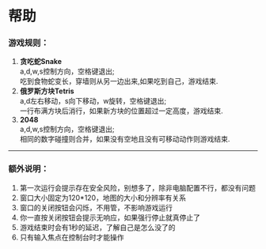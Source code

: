 # 帮助
### 游戏规则：
1. **贪吃蛇Snake**  
a,d,w,s控制方向，空格键退出;  
吃到食物蛇变长，穿墙则从另一边出来,如果吃到自己，游戏结束.
2. **俄罗斯方块Tetris**  
a,d左右移动，s向下移动，w旋转，空格键退出;  
一行布满方块后消行，如果新方块的位置超过一定高度，游戏结束.
3. **2048**  
a,d,w,s控制方向，空格键退出;  
相同的数字碰撞则合并，如果没有空地且没有可移动动作则游戏结束.
* * *
### 额外说明：
1. 第一次运行会提示存在安全风险，别想多了，除非电脑配置不行，都没有问题
2. 窗口大小固定为120*120，地图的大小和分辨率有关系
3. 窗口的关闭按钮会闪烁，不用管，不影响游戏运行
4. 你一直按关闭按钮会提示无响应，如果强行停止就真停止了
5. 游戏结束时会有1秒的延迟，了解自己是怎么没了的
6. 只有输入焦点在控制台时才能操作

